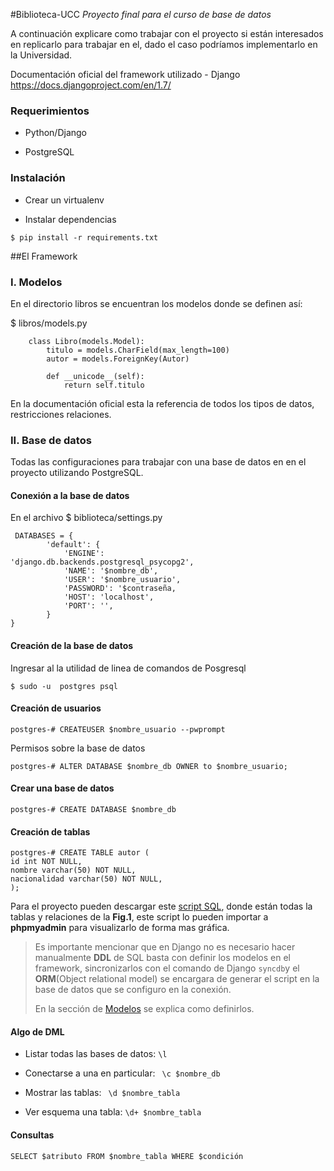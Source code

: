 #Biblioteca-UCC
_Proyecto final para el curso de base de datos_

A continuación explicare como trabajar con el proyecto si están interesados en replicarlo para trabajar en el, dado el caso podríamos implementarlo en la Universidad.

Documentación oficial del framework utilizado -  Django https://docs.djangoproject.com/en/1.7/

### Requerimientos
* Python/Django

* PostgreSQL
### Instalación
* Crear un  virtualenv

* Instalar dependencias 
```
$ pip install -r requirements.txt
```

##El Framework


### I. Modelos
En el directorio libros se encuentran los modelos donde se definen así:

$  libros/models.py

```
    class Libro(models.Model):
        titulo = models.CharField(max_length=100)
        autor = models.ForeignKey(Autor)
        
        def __unicode__(self):
            return self.titulo
```

En la documentación oficial esta la referencia de todos los tipos de datos, restricciones relaciones. 


### II. Base de datos

Todas las configuraciones  para trabajar con una base de datos en en el proyecto utilizando PostgreSQL.

#### Conexión a la base de datos

En el archivo 
$ biblioteca/settings.py
```
 DATABASES = {
        'default': {
            'ENGINE':                    'django.db.backends.postgresql_psycopg2',
            'NAME': '$nombre_db',
            'USER': '$nombre_usuario',
            'PASSWORD': '$contraseña,
            'HOST': 'localhost',
            'PORT': '',
        }   
}
```


#### Creación de la base de datos

Ingresar al la utilidad de linea de comandos de Posgresql

```
$ sudo -u  postgres psql
```

#### Creación de usuarios

```
postgres-# CREATEUSER $nombre_usuario --pwprompt
```

Permisos sobre la base de datos

```
postgres-# ALTER DATABASE $nombre_db OWNER to $nombre_usuario;
```

#### Crear una base de datos


```
postgres-# CREATE DATABASE $nombre_db
```

#### Creación de tablas

```
postgres-# CREATE TABLE autor (
id int NOT NULL,
nombre varchar(50) NOT NULL,
nacionalidad varchar(50) NOT NULL,
);
```
Para el proyecto pueden descargar este [script SQL](https://github.com/uzi200/biblioteca-django/blob/master/script_db.sql), donde están todas la tablas y relaciones de la **Fig.1**, este script lo pueden importar a __phpmyadmin__ para visualizarlo de forma mas gráfica.

> Es importante mencionar que en Django no es necesario hacer manualmente __DDL__ de SQL basta con definir los modelos en el framework, sincronizarlos con el comando de Django ```syncdb```y el __ORM__(Object relational model) se encargara de generar el script en la base de datos que se configuro en la conexión. 
> 
> En la sección de [Modelos](https://github.com/uzi200/biblioteca-django#i-modelos)  se explica como definirlos.


#### Algo de DML

- Listar todas las bases de datos: ```\l```
 
- Conectarse a una en particular:  ``` \c $nombre_db```
    
- Mostrar las tablas: ``` \d $nombre_tabla``` 

- Ver esquema una tabla: ```\d+ $nombre_tabla``` 

#### Consultas
```
SELECT $atributo FROM $nombre_tabla WHERE $condición
```

